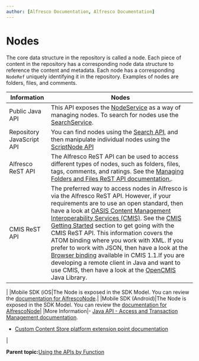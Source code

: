 ```yaml
---
author: [Alfresco Documentation, Alfresco Documentation]
---
```


# Nodes

The core data structure in the repository is called a node. Each piece of content in the repository has a corresponding node data structure to reference the content and metadata. Each node has a corresponding `NodeRef` uniquely identifying it in the repository. Examples of nodes are folders, files, and comments.

|Information|Nodes|
|-----------|-----|
|Public Java API|This API exposes the [NodeService](dev-services-node.md) as a way of managing nodes. To search for nodes use the [SearchService](dev-services-search.md).|
|Repository JavaScript API|You can find nodes using the [Search API](API-JS-Search.md), and then manipulate individual nodes using the [ScriptNode API](API-JS-ScriptNode.md)|
|Alfresco ReST API|The Alfresco ReST API can be used to access different types of nodes, such as folders, files, tags, comments, and ratings. See the [Managing Folders and Files ReST API documentation.](../concepts/dev-api-by-language-alf-rest-mng-folders-files.md).|
|CMIS ReST API|The preferred way to access nodes in Alfresco is via the Alfresco ReST API. However, if your requirements are to use an open standard, then have a look at [OASIS Content Management Interoperability Services \(CMIS\)](https://www.oasis-open.org/committees/cmis/). See the [CMIS Getting Started](../pra/1/concepts/cmis-getting-started.md) section to get going with the CMIS ReST API. This information covers the ATOM binding where you work with XML. If you prefer to work with JSON, then have a look at the [Browser binding](../pra/1/concepts/cmis-1.1-intro.md) available in CMIS 1.1.If you are developing a remote client in Java and want to use CMIS, then have a look at the [OpenCMIS](http://chemistry.apache.org/java/developing/index.html) Java Library.

|
|Mobile SDK \(iOS|The Node is exposed in the SDK Model. You can review the [documentation for AlfrescoNode](http://docs.alfresco.com/mobile_sdk/ios/references/model/AlfrescoNode.html).|
|Mobile SDK \(Android\)|The Node is exposed in the SDK Model. You can review the [documentation for AlfrescoNode](http://docs.alfresco.com/mobile_sdk/android/references/client_api/model/Node.html)|
|More Information|-   [Java API - Access and Transaction Management documentation](dev-extension-points-public-java-api.md).
-   [Custom Content Store platform extension point documentation](dev-extension-points-custom-content-store.md)

|

**Parent topic:**[Using the APIs by Function](../concepts/dev-api-by-function.md)

